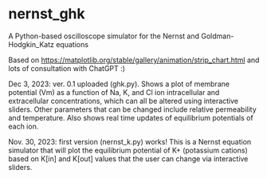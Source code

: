 # nernst_ghk
A Python-based oscilloscope simulator for the Nernst and Goldman-Hodgkin_Katz equations

Based on https://matplotlib.org/stable/gallery/animation/strip_chart.html and lots of consultation with ChatGPT :)

Dec 3, 2023: ver. 0.1 uploaded (ghk.py). Shows a plot of membrane potential (Vm) as a function of Na, K, and Cl ion intracellular and extracellular concentrations, which can all be altered using interactive sliders. Other parameters that can be changed include relative permeability and temperature. Also shows real time updates of equilibrium potentials of each ion. 

Nov. 30, 2023: first version (nernst_k.py) works! This is a Nernst equation simulator that will plot the equilibrium potential of K+ (potassium cations) based on K[in] and K[out] values that the user can change via interactive sliders. 
